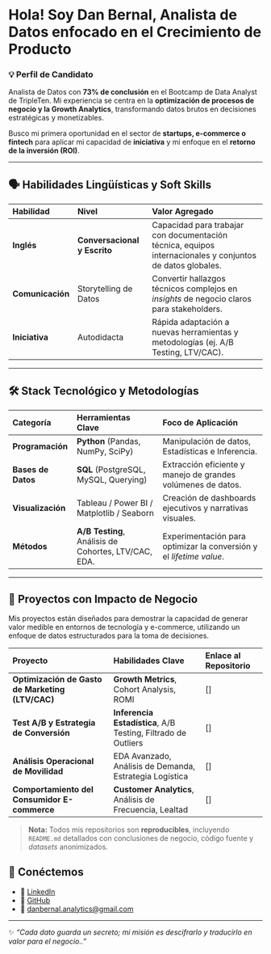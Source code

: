 # Hola! Soy Dan Bernal, Analista de Datos enfocado en el Crecimiento de Producto 

### 💡 Perfil de Candidato
Analista de Datos con **73% de conclusión** en el Bootcamp de Data Analyst de TripleTen. Mi experiencia se centra en la **optimización de procesos de negocio y la Growth Analytics**, transformando datos brutos en decisiones estratégicas y monetizables.

Busco mi primera oportunidad en el sector de **startups, e-commerce o fintech** para aplicar mi capacidad de **iniciativa** y mi enfoque en el **retorno de la inversión (ROI)**.

---

## 🗣️ Habilidades Lingüísticas y Soft Skills

| Habilidad | Nivel | Valor Agregado |
| :--- | :--- | :--- |
| **Inglés** | **Conversacional y Escrito** | Capacidad para trabajar con documentación técnica, equipos internacionales y conjuntos de datos globales. |
| **Comunicación** | Storytelling de Datos | Convertir hallazgos técnicos complejos en *insights* de negocio claros para stakeholders. |
| **Iniciativa** | Autodidacta | Rápida adaptación a nuevas herramientas y metodologías (ej. A/B Testing, LTV/CAC). |

---

## 🛠️ Stack Tecnológico y Metodologías

| Categoría | Herramientas Clave | Foco de Aplicación |
| :--- | :--- | :--- |
| **Programación** | **Python** (Pandas, NumPy, SciPy) | Manipulación de datos, Estadísticas e Inferencia. |
| **Bases de Datos** | **SQL** (PostgreSQL, MySQL, Querying) | Extracción eficiente y manejo de grandes volúmenes de datos. |
| **Visualización** | Tableau / Power BI / Matplotlib / Seaborn | Creación de dashboards ejecutivos y narrativas visuales. |
| **Métodos** | **A/B Testing**, Análisis de Cohortes, LTV/CAC, EDA. | Experimentación para optimizar la conversión y el *lifetime value*. |

---

## 📂 Proyectos con Impacto de Negocio 

 Mis proyectos están diseñados para demostrar la capacidad de generar valor medible en entornos de tecnología y e-commerce, utilizando un enfoque de datos estructurados para la toma de decisiones.

| Proyecto | Habilidades Clave | Enlace al Repositorio |
| :--- | :--- | :--- |
| **Optimización de Gasto de Marketing (LTV/CAC)** | **Growth Metrics**, Cohort Analysis, ROMI | [] |
| **Test A/B y Estrategia de Conversión** | **Inferencia Estadística**, A/B Testing, Filtrado de Outliers | [] |
| **Análisis Operacional de Movilidad** | EDA Avanzado, Análisis de Demanda, Estrategia Logística | [] |
| **Comportamiento del Consumidor E-commerce** | **Customer Analytics**, Análisis de Frecuencia, Lealtad | [] |

> **Nota:** Todos mis repositorios son **reproducibles**, incluyendo `README.md` detallados con conclusiones de negocio, código fuente y *datasets* anonimizados.

## 💬 Conéctemos  

- 💼 [LinkedIn](https://linkedin.com/in/dan-bernal-data)  
- 🐙 [GitHub](https://github.com/danbernal-data)  
- 📧 danbernal.analytics@gmail.com  

---

✨ *“Cada dato guarda un secreto; mi misión es descifrarlo y traducirlo en valor para el negocio..”*  
